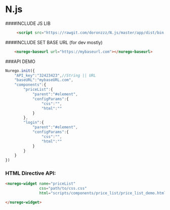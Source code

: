 # N.js

####INCLUDE JS LIB
```HTML
     <script src="https://rawgit.com/doronzzz/N.js/master/app/dist/bin.js" type="text/javascript"></script>
```

####INCLUDE SET BASE URL (for dev mostly)
```HTML
	<nurego-baseurl url="https://mybaseurl.com"></nurego-baseurl>
```




###API DEMO
```JavaScript
Nurego.init({
    "API_key":"32423423",//String || URL
    "baseURL":"mybaseURL.com",
    "components":{
        "priceList":{
            "parent":"#element",
            "configParams":{
                "css":"",
                "html":""
            }
        },
        "login":{
            "parent":"#element",
            "configParams":{
                "css":"",
                "html":""
            }
        }
    }
})

```

### HTML Directive API:
```HTML
<nurego-widget name="priceList" 
			   css="path/to/css.css"
			   html="scripts/components/price_list/price_list_demo.html">

</nurego-widget>
```

